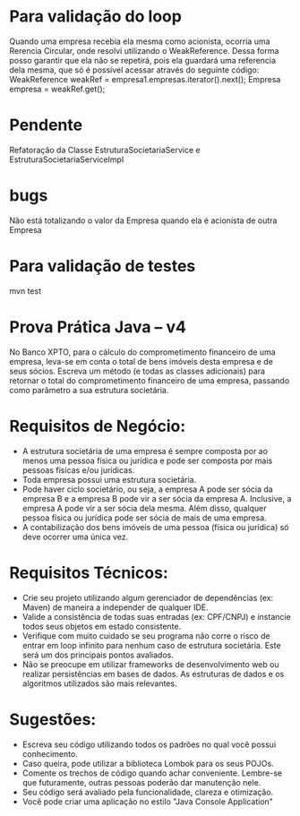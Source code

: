 # Para validação do loop
Quando uma empresa recebia ela mesma como acionista, ocorria uma Rerencia Circular, onde resolvi utilizando o WeakReference.
Dessa forma posso garantir que ela não se repetirá, pois ela guardará uma referencia dela mesma, que só é possível acessar através do seguinte código:
   WeakReference<Empresa> weakRef = empresa1.empresas.iterator().next();
        Empresa empresa = weakRef.get();

# Pendente
Refatoração da Classe EstruturaSocietariaService e EstruturaSocietariaServiceImpl

# bugs
Não está totalizando o valor da Empresa quando ela é acionista de outra Empresa

# Para validação de testes
mvn test

# Prova Prática Java – v4
No Banco XPTO, para o cálculo do comprometimento financeiro de uma empresa, leva-se em 
conta o total de bens imóveis desta empresa e de seus sócios. Escreva um método (e todas as classes 
adicionais) para retornar o total do comprometimento financeiro de uma empresa, passando como 
parâmetro a sua estrutura societária. 

# Requisitos de Negócio:
- A estrutura societária de uma empresa é sempre composta por ao menos uma pessoa física
ou jurídica e pode ser composta por mais pessoas físicas e/ou jurídicas.
- Toda empresa possui uma estrutura societária.
- Pode haver ciclo societário, ou seja, a empresa A pode ser sócia da empresa B e a empresa B 
pode vir a ser sócia da empresa A. Inclusive, a empresa A pode vir a ser sócia dela mesma.
Além disso, qualquer pessoa física ou jurídica pode ser sócia de mais de uma empresa.
- A contabilização dos bens imóveis de uma pessoa (física ou jurídica) só deve ocorrer uma única 
vez.

# Requisitos Técnicos:
- Crie seu projeto utilizando algum gerenciador de dependências (ex: Maven) de maneira a 
independer de qualquer IDE.
- Valide a consistência de todas suas entradas (ex: CPF/CNPJ) e instancie todos seus objetos em 
estado consistente.
- Verifique com muito cuidado se seu programa não corre o risco de entrar em loop infinito
para nenhum caso de estrutura societária. Este será um dos principais pontos avaliados.
- Não se preocupe em utilizar frameworks de desenvolvimento web ou realizar persistências 
em bases de dados. As estruturas de dados e os algoritmos utilizados são mais relevantes.

# Sugestões:
- Escreva seu código utilizando todos os padrões no qual você possui conhecimento.
- Caso queira, pode utilizar a biblioteca Lombok para os seus POJOs.
- Comente os trechos de código quando achar conveniente. Lembre-se que futuramente, 
outras pessoas poderão dar manutenção nele.
- Seu código será avaliado pela funcionalidade, clareza e otimização.
- Você pode criar uma aplicação no estilo "Java Console Application"
